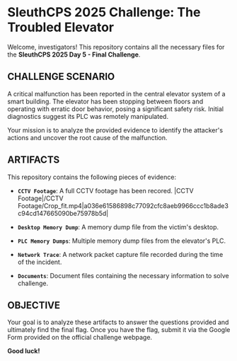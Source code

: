 # SleuthCPS 2025 Challenge: The Troubled Elevator

Welcome, investigators! This repository contains all the necessary files for the **SleuthCPS 2025 Day 5 - Final Challenge**.

## CHALLENGE SCENARIO

A critical malfunction has been reported in the central elevator system of a smart building. The elevator has been stopping between floors and operating with erratic door behavior, posing a significant safety risk. Initial diagnostics suggest its PLC was remotely manipulated.

Your mission is to analyze the provided evidence to identify the attacker's actions and uncover the root cause of the malfunction.

## ARTIFACTS

This repository contains the following pieces of evidence:

* **`CCTV Footage`**: A full CCTV footage has been recored.
|CCTV Footage|/CCTV Footage/Crop_fit.mp4|a036e61586898c77092cfc8aeb9966ccc1b8ade3c94cd147665090be75978b5d|

* **`Desktop Memory Dump`**: A memory dump file from the victim's desktop.

* **`PLC Memory Dumps`**: Multiple memory dump files from the elevator's PLC.

* **`Network Trace`**: A network packet capture file recorded during the time of the incident.

* **`Documents`**: Document files containing the necessary information to solve challenge.

## OBJECTIVE

Your goal is to analyze these artifacts to answer the questions provided and ultimately find the final flag. Once you have the flag, submit it via the Google Form provided on the official challenge webpage.

**Good luck!**